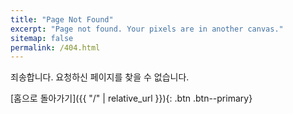 ```yaml
---
title: "Page Not Found"
excerpt: "Page not found. Your pixels are in another canvas."
sitemap: false
permalink: /404.html
---
```


죄송합니다. 요청하신 페이지를 찾을 수 없습니다.

[홈으로 돌아가기]({{ "/" | relative_url }}){: .btn .btn--primary}
